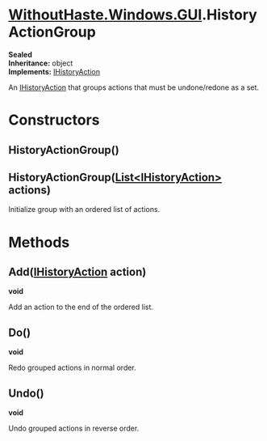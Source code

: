 # [WithoutHaste.Windows.GUI](TableOfContents.WithoutHaste.Windows.GUI.md).HistoryActionGroup

**Sealed**  
**Inheritance:** object  
**Implements:** [IHistoryAction](WithoutHaste.Windows.GUI.IHistoryAction.md)  

An [IHistoryAction](WithoutHaste.Windows.GUI.IHistoryAction.md) that groups actions that must be undone/redone as a set.  

# Constructors

## HistoryActionGroup()

## HistoryActionGroup([List&lt;IHistoryAction&gt;](https://docs.microsoft.com/en-us/dotnet/api/system.collections.generic.list-1) actions)

Initialize group with an ordered list of actions.  

# Methods

## Add([IHistoryAction](WithoutHaste.Windows.GUI.IHistoryAction.md) action)

**void**  

Add an action to the end of the ordered list.  

## Do()

**void**  

Redo grouped actions in normal order.  

## Undo()

**void**  

Undo grouped actions in reverse order.  

